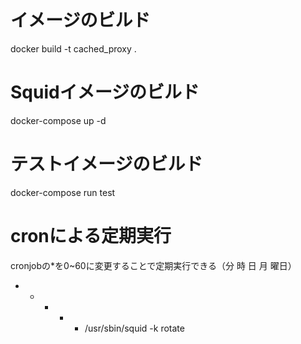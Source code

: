 # イメージのビルド
docker build -t cached_proxy .

# Squidイメージのビルド
docker-compose up -d 

# テストイメージのビルド
docker-compose run test 


# cronによる定期実行
cronjobの*を0~60に変更することで定期実行できる（分 時 日 月 曜日）
* * * * * /usr/sbin/squid -k rotate

      
